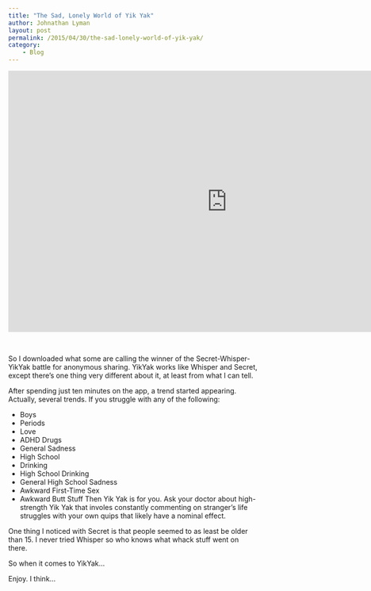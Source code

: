 ```yaml
---
title: "The Sad, Lonely World of Yik Yak"
author: Johnathan Lyman
layout: post
permalink: /2015/04/30/the-sad-lonely-world-of-yik-yak/
category:
    - Blog
---
```


<iframe class="youtube-player" type="text/html" width="882" height="527" src="https://www.youtube.com/embed/O825ko-BK0k?version=3&amp;rel=1&amp;fs=1&amp;autohide=2&amp;showsearch=0&amp;showinfo=1&amp;iv_load_policy=1&amp;wmode=transparent" frameborder="0" allowfullscreen="true"></iframe>

&nbsp;

So I downloaded what some are calling the winner of the Secret-Whisper-YikYak battle for anonymous sharing. YikYak works like Whisper and Secret, except there’s one thing very different about it, at least from what I can tell.

After spending just ten minutes on the app, a trend started appearing. Actually, several trends. If you struggle with any of the following:

- Boys
- Periods
- Love
- ADHD Drugs
- General Sadness
- High School
- Drinking
- High School Drinking
- General High School Sadness
- Awkward First-Time Sex
- Awkward Butt Stuff
Then Yik Yak is for you. Ask your doctor about high-strength Yik Yak that involes constantly commenting on stranger’s life struggles with your own quips that likely have a nominal effect.

One thing I noticed with Secret is that people seemed to as least be older than 15. I never tried Whisper so who knows what whack stuff went on there.

So when it comes to YikYak…

Enjoy. I think…

